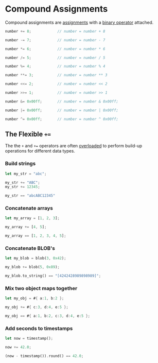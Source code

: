 Compound Assignments
====================

Compound assignments are [assignments](../variables/assignments.md) with a [binary operator](../operators/operators.md) attached.

```rust
number += 8;            // number = number + 8

number -= 7;            // number = number - 7

number *= 6;            // number = number * 6

number /= 5;            // number = number / 5

number %= 4;            // number = number % 4

number **= 3;           // number = number ** 3

number <<= 2;           // number = number << 2

number >>= 1;           // number = number >> 1

number &= 0x00ff;       // number = number & 0x00ff;

number |= 0x00ff;       // number = number | 0x00ff;

number ^= 0x00ff;       // number = number ^ 0x00ff;
```


The Flexible `+=`
-----------------

The the `+` and `+=` operators are often [overloaded](../functions/overload.md) to perform build-up
operations for different data types.

### Build strings

```rust
let my_str = "abc";

my_str += "ABC";
my_str += 12345;

my_str == "abcABC12345"
```

### Concatenate arrays

```rust
let my_array = [1, 2, 3];

my_array += [4, 5];

my_array == [1, 2, 3, 4, 5];
```

### Concatenate BLOB's

```rust
let my_blob = blob(3, 0x42);

my_blob += blob(5, 0x89);

my_blob.to_string() == "[4242428989898989]";
```

### Mix two object maps together

```rust
let my_obj = #{ a:1, b:2 };

my_obj += #{ c:3, d:4, e:5 };

my_obj == #{ a:1, b:2, c:3, d:4, e:5 };
```

### Add seconds to timestamps

```rust
let now = timestamp();

now += 42.0;

(now - timestamp()).round() == 42.0;
```
